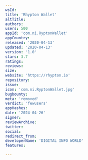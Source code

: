 ```yaml
---
wsId: 
title: 'Rhypton Wallet'
altTitle: 
authors: 
users: 500
appId: 'com.ni.RyptonWallet'
appCountry: 
released: '2020-04-13'
updated: '2020-04-13'
version: '1.0'
stars: 3.7
ratings: 
reviews: 
size: 
website: 'https://rhypton.io'
repository: 
issue: 
icon: 'com.ni.RyptonWallet.jpg'
bugbounty: 
meta: 'removed'
verdict: 'fewusers'
appHashes: 
date: '2024-04-26'
signer: 
reviewArchive: 
twitter: 
social: 
redirect_from: 
developerName: 'DIGITAL INFO WORLD'
features: 

---
```


